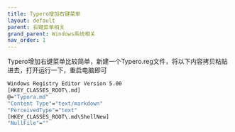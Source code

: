```yaml
---
title: Typero增加右键菜单
layout: default
parent: 右键菜单相关
grand_parent: Windows系统相关
nav_order: 1
---
```

Typero增加右键菜单比较简单，新建一个Typero.reg文件，将以下内容拷贝粘贴进去，打开运行一下，重启电脑即可
``` bash
Windows Registry Editor Version 5.00
[HKEY_CLASSES_ROOT\.md]
@="Typora.md"
"Content Type"="text/markdown"
"PerceivedType"="text"
[HKEY_CLASSES_ROOT\.md\ShellNew]
"NullFile"=""
```
